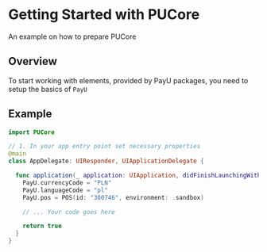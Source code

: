 # Getting Started with PUCore

An example on how to prepare PUCore

## Overview

To start working with elements, provided by PayU packages, you need to setup the basics of ``PayU``

## Example

```swift
import PUCore

// 1. In your app entry point set necessary properties
@main
class AppDelegate: UIResponder, UIApplicationDelegate {

  func application(_ application: UIApplication, didFinishLaunchingWithOptions launchOptions: [UIApplication.LaunchOptionsKey: Any]?) -> Bool {
    PayU.currencyCode = "PLN"
    PayU.languageCode = "pl"
    PayU.pos = POS(id: "300746", environment: .sandbox)

    // ... Your code goes here

    return true
  }
}
```
